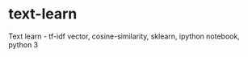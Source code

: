 text-learn
==========

Text learn - tf-idf vector, cosine-similarity, sklearn, ipython notebook, python 3
